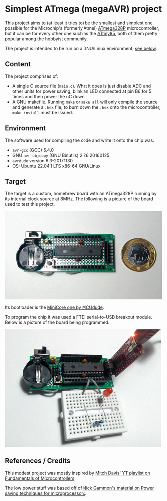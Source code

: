 # Simplest ATmega (megaAVR) project

This project aims to (at least it tries to) be the smallest and simplest one possible for the
Microchip's (formerly Atmel) [ATmega328P](https://www.microchip.com/en-us/product/ATmega328P)
microcontroller, but it can be for every other one such as the [ATtiny85](https://www.microchip.com/en-us/product/ATtiny85),
both of them pretty popular among the hobbyist community.

The project is intended to be run on a GNU/Linux environment; [see below](#environment).

## Content

The project comprises of:

 - A single C source file (`main.c`). What it does is just disable ADC and other units for power
   saving, blink an LED connected at pin B6 for 5 times and then power the uC down.
 - A GNU makefile. Running `make` or `make all` will only compile the source and generate a `.hex`
   file; to burn down the `.hex` onto the microcontroller, `make install` must be issued.

## Environment

The software used for compiling the code and write it onto the chip was:

 - `avr-gcc` (GCC) 5.4.0
 - GNU `avr-objcopy` (GNU Binutils) 2.26.20160125
 - `avrdude` version 6.3-20171130
 - OS: Ubuntu 22.04.1 LTS x86-64 GNU/Linux

## Target

The target is a custom, homebrew board with an ATmega328P running by its internal clock source at
8MHz. The following is a picture of the board used to test this project.

![The homemade ATmega328P board](https://raw.githubusercontent.com/rddevitte/simplest-atmega-project/master/img/img1.jpg)

Its bootloader is the [MiniCore one by MCUdude](https://github.com/MCUdude/MiniCore).

To program the chip it was used a FTDI serial-to-USB breakout module. Below is a picture of the
board being programmed.

![The chip being programmed by a FTDI module](https://raw.githubusercontent.com/rddevitte/simplest-atmega-project/master/img/img2.jpg)

## References / Credits

This modest project was mostly inspired by [Mitch Davis' YT playlist on Fundamentals of Microcontrollers](https://www.youtube.com/playlist?list=PLNyfXcjhOAwOF-7S-ZoW2wuQ6Y-4hfjMR).

The low power stuff was based off of [Nick Gammon's material on Power saving techniques for microprocessors](https://www.gammon.com.au/power).
